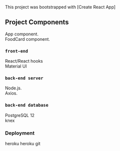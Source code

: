 This project was bootstrapped with [Create React App]

## Project Components

App component.<br />
FoodCard component.<br />



### `front-end`

React/React hooks<br />
Material UI

### `back-end server`

Node.js.<br />
Axios.

### `back-end database`

PostgreSQL 12 <br />
knex 

### Deployment

heroku
heroku git
